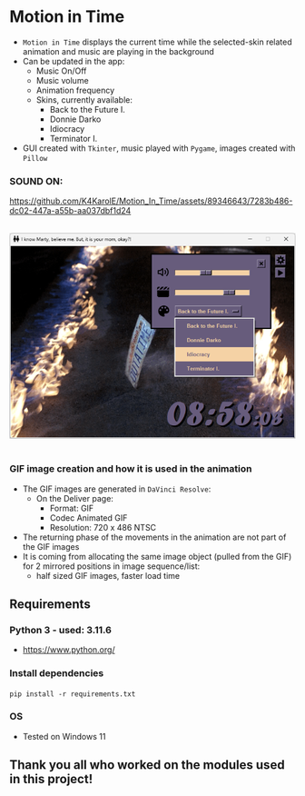 # Motion in Time
- `Motion in Time` displays the current time while the selected-skin related animation and music are playing in the background
- Can be updated in the app:
    - Music On/Off
    - Music volume
    - Animation frequency
    - Skins, currently available:
        - Back to the Future I.
        - Donnie Darko
        - Idiocracy
        - Terminator I.
- GUI created with `Tkinter`, music played with `Pygame`, images created with `Pillow`

### SOUND ON:

https://github.com/K4KarolE/Motion_In_Time/assets/89346643/7283b486-dc02-447a-a55b-aa037dbf1d24

<br>
<div align="left">
    <img src="docs/promo/back_to_the_future.png">
</div>
<br>

### GIF image creation and how it is used in the animation
- The GIF images are generated in `DaVinci Resolve`:
    - On the Deliver page:
        - Format: GIF
        - Codec Animated GIF
        - Resolution: 720 x 486 NTSC
- The returning phase of the movements in the animation are not part of the GIF images
- It is coming from allocating the same image object (pulled from the GIF) for 2 mirrored positions in image sequence/list:
    - half sized GIF images, faster load time

## Requirements
### Python 3 - used: 3.11.6
- https://www.python.org/

### Install dependencies
``` pip install -r requirements.txt ```

### OS
- Tested on Windows 11

## Thank you all who worked on the modules used in this project!